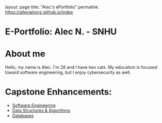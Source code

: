 layout: page
title: "Alec's ePortfolio"
permalink: https://alleviationz.github.io/index

# E-Portfolio: Alec N. - SNHU

# About me
Hello, my name is Alec. I'm 28 and I have two cats. My education is focused toward software engineering, but I enjoy cybersecurity as well.

# Capstone Enhancements:
- [Software Engineering]("SoftwareEngineering.md")
- [Data Structures & Algorithms]("DS&A.md")
- [Databases]("Databases.md")
